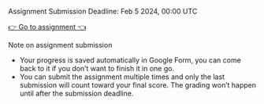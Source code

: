 Assignment Submission Deadline: Feb 5  2024, 00:00 UTC

[👉 Go to assignment 👈](https://forms.gle/Xc22sJEDD8GtYeHJA)

Note on assignment submission

- Your progress is saved automatically in Google Form, you can come back to it if you don’t want to finish it in one go.
- You can submit the assignment multiple times and only the last submission will count toward your final score. The grading won’t happen until after the submission deadline.
